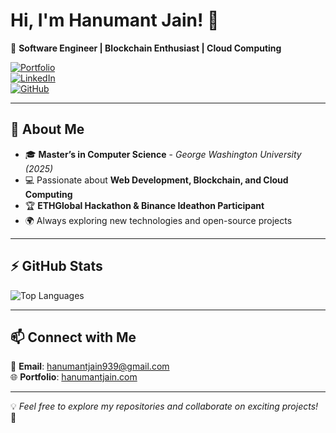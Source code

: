 # Hi, I'm Hanumant Jain! 👋  

🚀 **Software Engineer | Blockchain Enthusiast | Cloud Computing**  

[![Portfolio](https://img.shields.io/badge/Portfolio-hanumantjain.com-blue?style=flat-square&logo=google-chrome)](https://hanumantjain.com)  
[![LinkedIn](https://img.shields.io/badge/LinkedIn-HanumantJain-blue?style=flat-square&logo=linkedin)](https://www.linkedin.com/in/hanumant-jain/)  
[![GitHub](https://img.shields.io/github/followers/HanumantJain?style=social)](https://github.com/HanumantJain)  

---

## 🚀 About Me  

- 🎓 **Master’s in Computer Science** - *George Washington University (2025)*  
- 💻 Passionate about **Web Development, Blockchain, and Cloud Computing**  
- 🏆 **ETHGlobal Hackathon & Binance Ideathon Participant**  
- 🌍 Always exploring new technologies and open-source projects  

---

## ⚡ GitHub Stats  

![Top Languages](https://github-readme-stats.vercel.app/api/top-langs/?username=HanumantJain&layout=compact&theme=radical)  

---

## 📫 Connect with Me  

📧 **Email**: hanumantjain939@gmail.com  
🌐 **Portfolio**: [hanumantjain.com](https://hanumantjain.com)  

---

💡 *Feel free to explore my repositories and collaborate on exciting projects!* 🚀
